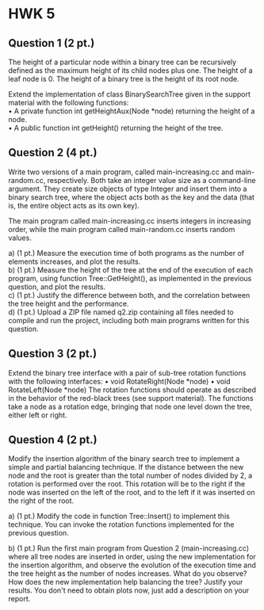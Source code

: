 # HWK 5

## Question 1 (2 pt.)
The height of a particular node within a binary tree can be recursively defined as the maximum height of its child nodes plus one. The height of a leaf node is 0. The height of a binary tree is the height of its root node.

Extend the implementation of class BinarySearchTree given in the support material with the following functions:   
• A private function int getHeightAux(Node *node) returning the height of a node.   
• A public function int getHeight() returning the height of the tree.   

## Question 2 (4 pt.)
Write two versions of a main program, called main-increasing.cc and main-random.cc, respectively. Both take an integer value size as a command-line argument. They create size objects of type Integer and insert them into a binary search tree, where the object acts both as the key and the data (that is, the entire object acts as its own key).

The main program called main-increasing.cc inserts integers in increasing order, while the main program called main-random.cc inserts random values.

a) (1 pt.) Measure the execution time of both programs as the number of elements increases, and plot the results.    
b) (1 pt.) Measure the height of the tree at the end of the execution of each program, using function Tree::GetHeight(), as implemented in the previous question, and plot the results.    
c) (1 pt.) Justify the difference between both, and the correlation between the tree height and the performance.    
d) (1 pt.) Upload a ZIP file named q2.zip containing all files needed to compile and run the project, including both main programs written for this question.   

## Question 3 (2 pt.)
Extend the binary tree interface with a pair of sub-tree rotation functions with the following interfaces:
• void RotateRight(Node *node)
• void RotateLeft(Node *node)
The rotation functions should operate as described in the behavior of the red-black trees (see support material). The functions take a node as a rotation edge, bringing that node one level down the tree, either left or right.

## Question 4 (2 pt.)
Modify the insertion algorithm of the binary search tree to implement a simple and partial balancing technique. If the distance between the new node and the root is greater than the total number of nodes divided by 2, a rotation is performed over the root. This rotation will be to the right if the node was inserted on the left of the root, and to the left if it was inserted on the right of the root.

a) (1 pt.) Modify the code in function Tree::Insert() to implement this technique. You can invoke the rotation functions implemented for the previous question.

b) (1 pt.) Run the first main program from Question 2 (main-increasing.cc) where all tree nodes are inserted in order, using the new implementation for the insertion algorithm, and observe the evolution of the execution time and the tree height as the number of nodes
increases. What do you observe? How does the new implementation help balancing the tree? Justify your results. You don't need to obtain plots now, just add a description on your report.
